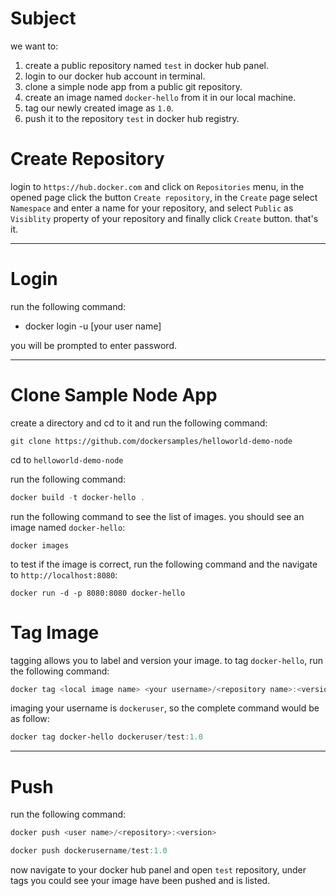 # Subject

we want to:

1. create a public repository named `test` in docker hub panel. 
2. login to our docker hub account in terminal.
3. clone a simple node app from a public git repository.
4. create an image named `docker-hello` from it in our local machine.
5. tag our newly created image as `1.0`.
6. push it to the repository `test` in docker hub registry. 



# Create Repository

login to `https://hub.docker.com` and click on `Repositories` menu, in the opened page click the button `Create repository`, in the `Create` page select `Namespace` and enter a name for your repository, and select `Public` as `Visiblity` property of your repository and finally click `Create` button. that's it.



***



# Login

run the following command:

- docker login -u [your user name]

you will be prompted to enter password. 



***



# Clone Sample Node App

create a directory and cd to it and run the following command:

```git
git clone https://github.com/dockersamples/helloworld-demo-node
```



cd to `helloworld-demo-node`

run the following command:

```powershell
docker build -t docker-hello .
```



run the following command to see the list of images. you should see an image named `docker-hello`:

```
docker images
```



to test if the image is correct, run the following command and the navigate to `http://localhost:8080`:

```
docker run -d -p 8080:8080 docker-hello
```



# Tag Image

tagging allows you to label and version your image. to tag `docker-hello`, run the following command:

```powershell
docker tag <local image name> <your username>/<repository name>:<version>
```



imaging your username is `dockeruser`, so the complete command would be as follow:

```powershell
docker tag docker-hello dockeruser/test:1.0	
```

 

***



# Push

run the following command:

```powershell
docker push <user name>/<repository>:<version>

docker push dockerusername/test:1.0
```



now navigate to your docker hub panel and open `test` repository, under tags you could see your image have been pushed and is listed.
